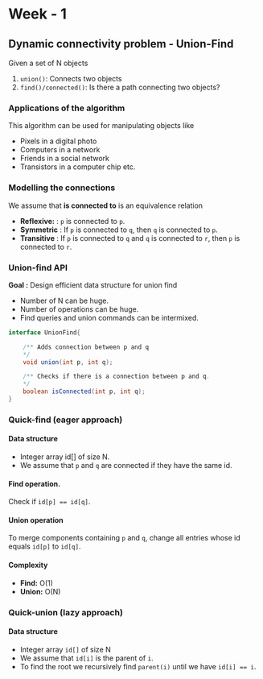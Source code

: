 # Week - 1

## Dynamic connectivity problem - Union-Find

Given a set of N objects
1. `union()`: Connects two objects
2. `find()/connected()`: Is there a path connecting two objects?

### Applications of the algorithm

This algorithm can be used for manipulating objects like
- Pixels in a digital photo
- Computers in a network
- Friends in a social network
- Transistors in a computer chip etc.

### Modelling the connections

We assume that **is connected to** is an equivalence relation
- **Reflexive:** : `p` is connected to `p`.
- **Symmetric** : If `p` is connected to `q`, then `q` is connected to `p`.
- **Transitive** : If `p` is connected to `q` and `q` is connected to `r`, then `p` is connected to `r`.

### Union-find API
**Goal :** Design efficient data structure for union find
- Number of N can be huge.
- Number of operations can be huge.
- Find queries and union commands can be intermixed.

``` java
interface UnionFind{

    /** Adds connection between p and q
    */
    void union(int p, int q);

    /** Checks if there is a connection between p and q.
    */
    boolean isConnected(int p, int q);
}
```

### Quick-find (eager approach)

#### Data structure
- Integer array id[] of size N.
- We assume that `p` and `q` are connected if they have the same id.

#### Find operation.
Check if `id[p] == id[q]`.

#### Union operation
To merge components containing `p` and `q`, change all entries whose id equals `id[p]` to `id[q]`.

#### Complexity
- **Find:** O(1)
- **Union:** O(N)

### Quick-union (lazy approach)

#### Data structure

- Integer array `id[]` of size N
- We assume that `id[i]` is the parent of `i`.
- To find the root we recursively find `parent(i)` until we have `id[i] == i`.